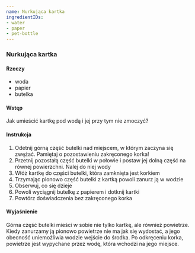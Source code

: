 ```yaml
---
name: Nurkująca kartka
ingredientIDs:
- water
- paper
- pet-bottle
---
```

### Nurkująca kartka

#### Rzeczy
- woda
- papier
- butelka

#### Wstęp
Jak umieścić kartkę pod wodą i jej przy tym nie zmoczyć?

#### Instrukcja
1. Odetnij górną część butelki nad miejscem, w którym zaczyna się zwężać. Pamiętaj o pozostawieniu zakręconego korka!
2. Przetnij pozostałą część butelki w połowie i postaw jej dolną część na równej powierzchni. 
Nalej do niej wody
3. Włóż kartkę do części butelki, która zamknięta jest korkiem
4. Trzymając pionowo część butelki z kartką powoli zanurz ją w wodzie
5. Obserwuj, co się dzieje
6. Powoli wyciągnij butelkę z papierem i dotknij kartki
7. Powtórz doświadczenia bez zakręconego korka

#### Wyjaśnienie
Górna część butelki mieści w sobie nie tylko kartkę, ale również powietrze. Kiedy zanurzamy ją pionowo powietrze nie ma jak się wydostać, a jego obecność uniemożliwia wodzie wejście do środka. Po odkręceniu korka, powietrze jest wypychane przez wodę, która wchodzi na jego miejsce.

